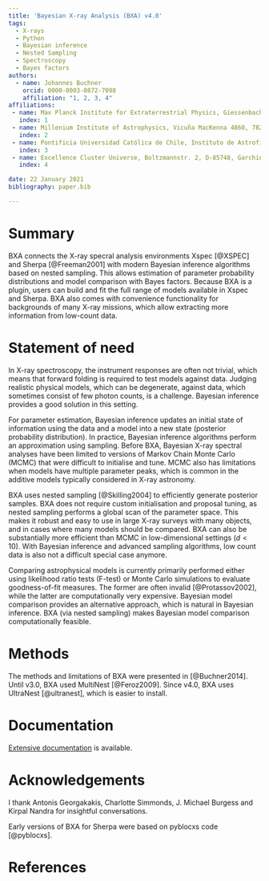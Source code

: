 ```yaml
---
title: 'Bayesian X-ray Analysis (BXA) v4.0'
tags:
  - X-rays
  - Python
  - Bayesian inference
  - Nested Sampling
  - Spectroscopy
  - Bayes factors
authors:
  - name: Johannes Buchner
    orcid: 0000-0003-0872-7098
    affiliation: "1, 2, 3, 4"
affiliations:
 - name: Max Planck Institute for Extraterrestrial Physics, Giessenbachstrasse, 85741 Garching, Germany. 
   index: 1
 - name: Millenium Institute of Astrophysics, Vicuña MacKenna 4860, 7820436 Macul, Santiago, Chile . . . 
   index: 2
 - name: Pontificia Universidad Católica de Chile, Instituto de Astrofísica, Casilla 306, Santiago 22, Chile. 
   index: 3
 - name: Excellence Cluster Universe, Boltzmannstr. 2, D-85748, Garching, Germany  
   index: 4

date: 22 January 2021
bibliography: paper.bib

---
```


# Summary

BXA connects the X-ray specral analysis environments Xspec 
[@XSPEC] and Sherpa [@Freeman2001]
with modern Bayesian inference algorithms based on nested sampling.
This allows estimation of parameter probability distributions and
model comparison with Bayes factors. Because BXA is a plugin,
users can build and fit the full range of models 
available in Xspec and Sherpa. 
BXA also comes with convenience functionality for backgrounds 
of many X-ray missions, which allow extracting more information from low-count data.

# Statement of need

In X-ray spectroscopy, the instrument responses are often not trivial,
which means that forward folding is required to test models against data.
Judging realistic physical models, which can be degenerate, 
against data, which sometimes consist of few photon counts, is a challenge.
Bayesian inference provides a good solution in this setting.

For parameter estimation, Bayesian inference updates an initial state of information 
using the data and a model into a new state (posterior probability distribution).
In practice, Bayesian inference algorithms perform an approximation using sampling.
Before BXA, Bayesian X-ray spectral analyses have been limited to 
versions of Markov Chain Monte Carlo (MCMC)
that were difficult to initialise and tune.
MCMC also has limitations when models have multiple parameter peaks, which is
common in the additive models typically considered in X-ray astronomy.

BXA uses nested sampling [@Skilling2004] to efficiently generate posterior samples.
BXA does not require custom initialisation and proposal tuning,
as nested sampling performs a global scan of the parameter space.
This makes it robust and easy to use in large X-ray surveys with many objects,
and in cases where many models should be compared.
BXA can also be substantially more efficient than MCMC
in low-dimensional settings ($d<10$).
With Bayesian inference and advanced sampling algorithms,
low count data is also not a difficult special case anymore.

Comparing astrophysical models is currently primarily performed either
using likelihood ratio tests (F-test) or Monte Carlo simulations to evaluate
goodness-of-fit measures. The former are often invalid [@Protassov2002], 
while the latter are computationally very expensive. 
Bayesian model comparison provides an 
alternative approach, which is natural in Bayesian inference.
BXA (via nested sampling) makes Bayesian model comparison computationally
feasible.

# Methods

The methods and limitations of BXA were presented in [@Buchner2014].
Until v3.0, BXA used MultiNest [@Feroz2009]. Since v4.0,
BXA uses UltraNest [@ultranest], which is easier to install.

# Documentation

[Extensive documentation](https://johannesbuchner.github.io/BXA/) is available.



# Acknowledgements

I thank Antonis Georgakakis, Charlotte Simmonds, J. Michael Burgess and Kirpal Nandra
for insightful conversations.

Early versions of BXA for Sherpa were based on pyblocxs code [@pyblocxs].

# References
